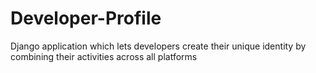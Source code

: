 # Developer-Profile
Django application which lets developers create their unique identity by combining their activities across all platforms

